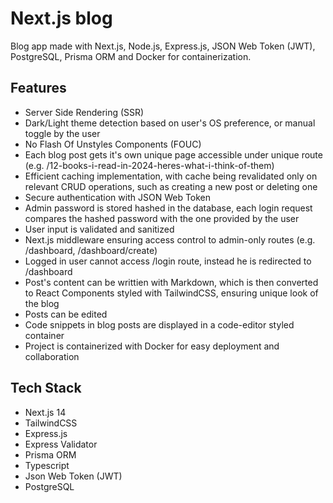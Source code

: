 # Next.js blog

Blog app made with Next.js, Node.js, Express.js, JSON Web Token (JWT), PostgreSQL, Prisma ORM and Docker for containerization.

## Features

* Server Side Rendering (SSR)
* Dark/Light theme detection based on user's OS preference, or manual toggle by the user
* No Flash Of Unstyles Components (FOUC)
* Each blog post gets it's own unique page accessible under unique route (e.g. /12-books-i-read-in-2024-heres-what-i-think-of-them)
* Efficient caching implementation, with cache being revalidated only on relevant CRUD operations, such as creating a new post or deleting one
* Secure authentication with JSON Web Token
* Admin password is stored hashed in the database, each login request compares the hashed password with the one provided by the user
* User input is validated and sanitized
* Next.js middleware ensuring access control to admin-only routes (e.g. /dashboard, /dashboard/create)
* Logged in user cannot access /login route, instead he is redirected to /dashboard
* Post's content can be writtien with Markdown, which is then converted to React Components styled with TailwindCSS, ensuring unique look of the blog
* Posts can be edited
* Code snippets in blog posts are displayed in a code-editor styled container
* Project is containerized with Docker for easy deployment and collaboration

## Tech Stack

* Next.js 14
* TailwindCSS
* Express.js
* Express Validator
* Prisma ORM
* Typescript
* Json Web Token (JWT)
* PostgreSQL
